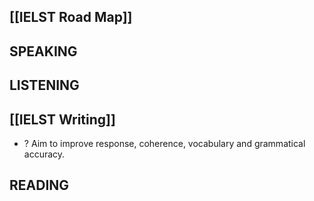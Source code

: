 ## [[IELST Road Map]]

## SPEAKING


## LISTENING


## [[IELST Writing]]
+ ? Aim to improve response, coherence, vocabulary and grammatical accuracy. 


## READING